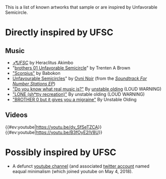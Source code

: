 This is a list of known artworks that sample or are inspired by
Unfavorable Semicircle.

# Directly inspired by UFSC

## Music

  - *[♐UFSC](https://mechanicalforestsound.bandcamp.com/album/ufsc)* by
    Heraclitus Akimbo
  - "[brothers 01 Unfavorable
    Semicircle](https://soundcloud.com/trenten-a-brown/brothers-01-unfavorable-semicircle)"
    by Trenten A Brown
  - ["Scorpius"](https://soundcloud.com/renrakuglobalmedia/babokon-scorpius)
    by Babokon
  - [Unfavourable
    Semicircles](https://ambidextrousrecords.bandcamp.com/track/unfavourable-semicircles)"
    by [Ovni Noir](https://www.facebook.com/Ovni-Noir-1359395294106618/)
    (from the *[Soundtrack For Number Stations
    EP](https://ambidextrousrecords.bandcamp.com/album/soundtrack-for-number-stations)*)
  - ["Do you know what real music
    is?"](https://soundcloud.com/elo-iid/do-you-know-what-real-music-is)
    By [unstable olding](unstable_olding "wikilink") (LOUD WARNING)
  - ["LONE (sh\*tty
    recreation)"](https://soundcloud.com/elo-iid/lone-shitty-recreation)
    By unstable olding (LOUD WARNING)
  - ["BROTHER 0 but it gives you a
    migraine"](https://soundcloud.com/elo-iid/brother-0-but-it-gives-you-a-migraine)
    By Unstable Olding

## Videos

{{\#ev:youtube|<https://youtu.be/dy_SfSeTZCA>}}
{{\#ev:youtube|<https://youtu.be/B3fOyE2IV8U>}}

# Possibly inspired by UFSC

  - A defunct [youtube
    channel](https://www.youtube.com/channel/UCsLs2l9qGdIYVGIWM3lHEwA)
    (and associated [twitter account](https://twitter.com/EaqualM) named
    eaqual minimalism (which joined youtube on May 4, 2018).
